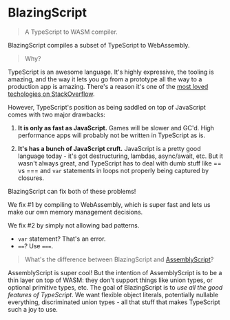 # BlazingScript
> A TypeScript to WASM compiler.

BlazingScript compiles a subset of TypeScript to WebAssembly. 

> Why?

TypeScript is an awesome language. It's highly expressive, the tooling is amazing, and the way it lets you go from a prototype all the way to a production app is amazing. There's a reason it's one of the [most loved techologies on StackOverflow](https://insights.stackoverflow.com/survey/2018/). 

However, TypeScript's position as being saddled on top of JavaScript comes with two major drawbacks:

1. **It is only as fast as JavaScript.** Games will be slower and GC'd. High performance apps will probably not be written in TypeScript as is.

2. **It's has a bunch of JavaScript cruft.** JavaScript is a pretty good language today - it's got destructuring, lambdas, async/await, etc. But it wasn't always great, and TypeScript has to deal with dumb stuff like == vs === and `var` statements in loops not properly being captured by closures. 

BlazingScript can fix both of these problems!

We fix #1 by compiling to WebAssembly, which is super fast and lets us make our own memory management decisions.

We fix #2 by simply not allowing bad patterns.

* `var` statement? That's an error.
* `==`? Use `===`.

> What's the difference between BlazingScript and [AssemblyScript](https://github.com/AssemblyScript/assemblyscript)? 

AssemblyScript is super cool! But the intention of AssemblyScript is to be a thin layer on top of WASM: they don't support things like union types, or optional primitive types, etc. The goal of BlazingScript is to *use all the good features of TypeScript*. We want flexible object literals, potentially nullable everything, discriminated union types - all that stuff that makes TypeScript such a joy to use.
